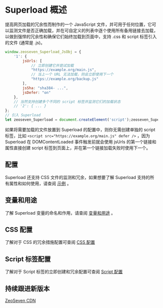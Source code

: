 # Superload 概述

提高网页加载的冗余性而制作的一个 JavaScript 文件，并可用于任何位置，它可以监测文件是否正确加载，并在可自定义的列表中逐个使用所有备用链接去加载，以做到强悍的冗余性和确保它们始终加载到页面中，支持 .css 和 script 标签引入的文件 (通常是 .js)。

```js
window.zeoseven_Superload_JsObj = {
    '1': {
        jsUrls: [
            // 立即创建它并尝试加载
            "https://example.org/main.js",
            // 当上一个 URL 无法加载，则会立即使用下一个
            "https://example.org/backup.js"
        ],
        jsSha: "sha384- ...",
        jsDefer: "on"
    },
    // 当然支持创建多个不同的 script 标签并监测它们的加载状态
    // '2': { ... }
};
// 引入 Superload
let zeoseven_Superload = document.createElement('script');zeoseven_Superload.src = "https://static-host.zeoseven.com/superload/main.min.js";zeoseven_Superload.defer = true;document.head.appendChild(zeoseven_Superload);
```

如果将需要加载的文件放置到 Superload 的配置中，则你无需创建单独的 script 标签，比如 `<script src="https://example.org/main.js" defer />` ，因为 Superload 在 DOMContentLoaded 事件触发前就会使用 jsUrls 的第一个链接和属性直接创建 script 标签到页面上，并在第一个链接加载失败时使用下一个。

## 配置

Superload 还支持 CSS 文件的监测和冗余，如果想要了解 Superload 支持的所有属性和如何使用，请查阅 [示例](https://github.com/zeoseven/superload/blob/main/docs/superload/demo/) 。

## 变量和用途

了解 Superload 变量的命名和作用，请查阅 [变量和用途](https://github.com/zeoseven/superload/blob/main/docs/superload/var/) 。

## CSS 配置

了解对于 CSS 的冗余措施配置可查阅 [CSS 配置](https://github.com/zeoseven/superload/blob/main/docs/css-config.md)

## Script 标签配置

了解对于 Script 标签的立即创建和冗余配置可查阅 [Script 配置](https://github.com/zeoseven/superload/blob/main/docs/script-config.md)

## 持续跟进新版本

[ZeoSeven CDN](https://github.com/zeoseven/superload/blob/main/docs/cdn.md)